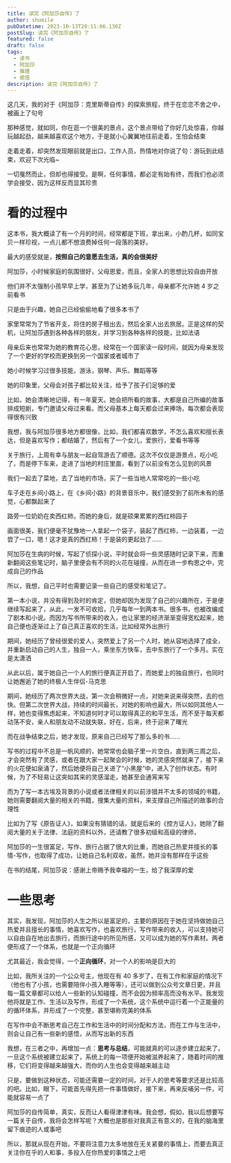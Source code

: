 ```yaml
---
title: 读完《阿加莎自传》了
author: shumile
pubDatetime: 2023-10-13T20:11:06.130Z
postSlug: 读完《阿加莎自传》了
featured: false
draft: false
tags:
  - 读书
  - 阿加莎
  - 推理
  - 感悟
description: 读完《阿加莎自传》了
---
```


这几天，我的对于《阿加莎：克里斯蒂自传》的探索旅程，终于在恋恋不舍之中，被画上了句号

那种感觉，就如同，你在逛一个很美的景点，这个景点带给了你好几处惊喜，你越玩越起劲，越来越喜欢这个地方，于是就小心翼翼地往前走着，生怕会结束

走着走着，却突然发现眼前就是出口，工作人员，热情地对你说了句：游玩到此结束，欢迎下次光临~

一切戛然而止，但却也得接受。是啊，任何事情，都必定有始有终，而我们也必须学会接受，因为这样反而显其珍贵

# 看的过程中

这本书，我大概读了有一个月的时间，经常都是下班，拿出来，小酌几杯，如同宝贝一样珍视，一点儿都不想浪费掉任何一段落的美好。

最大的感受就是，**按照自己的意愿去生活，真的会很美好**

阿加莎，小时候家庭的氛围很好，父母恩爱，而且，全家人的思想比较自由开放

他们并不太强制小孩早早上学，甚至为了让她多玩几年，母亲都不允许她 4 岁之前看书

只是由于兴趣，她自己已经偷偷地看了很多本书了

家里常常为了节省开支，将住的房子租出去，然后全家人出去旅居。正是这样的契机，让阿加莎遇到各种各样的朋友，并学习到各种各样的技能，比如法语

母亲后来也常常为她的教育花心思，经常在一个国家读一段时间，就因为母亲发现了一个更好的学校而更换到另一个国家或者城市了

她小时候学习过很多技能，游泳，钢琴、声乐、舞蹈等等

她的印象里，父母会对孩子都比较关注，给予了孩子们足够的爱

比如，她会清晰地记得，有一年夏天。她会把所看的故事，大都是自己所编的故事排成短剧，专门邀请父母过来看。而父母基本上每天都会过来捧场，每次都会表现得很有兴致

我想，我与阿加莎很多地方都很像，比如，我们都喜欢数学，不怎么喜欢和擅长表达，但是喜欢写作；都结婚了，然后有了一个女儿，爱旅行，爱看书等等

关于旅行，上周有幸与朋友一起自驾游去了顺德。这次不仅仅是游景点，吃小吃了，而是停下车来，走进了当地的村庄里面，看到了以前没有怎么见到的风景

我们一起去了菜地，去了当地的市场，买了一些当地人常常吃的一些小吃

车子走在乡间小路上，在《乡间小路》的背景音乐中，我们感受到了前所未有的感觉，心都飘起来了

路旁一位奶奶在卖西红柿，而她的身后，就是硕果累累的西红柿园子

画面很美，我们便毫不犹豫地一人拿起一个袋子，装起了西红柿，一边装着，一边尝了一口，嗯！这才是真的西红柿！于是装的更起劲了……

阿加莎在生病的时候，写起了侦探小说，平时就会将一些灵感随时记录下来，而重新翻阅这些笔记时，脑子里便会有不同的火花在碰撞，从而在进一步构思之中，完成自己的作品

所以，我想，自己平时也需要记录一些自己的感受和笔记了。

第一本小说，并没有得到及时的肯定，但她却因为发现了自己的兴趣所在，于是便继续写起来了，从此，一发不可收拾，几乎每年一到两本书。很多书，也被改编成了剧本和小说。而因为写书所带来的收入，也让家里的经济渐渐变得宽松起来，她自己便也逐渐过上了自己真正喜欢的生活，比如经常外出旅行

期间，她经历了曾经很爱的爱人，突然爱上了另一个人时，她从容地选择了成全，并重新启动自己的人生，独自一人，乘坐东方快车，去中东旅行了一个多月。实在是太潇洒

从此以后，属于她自己一个人的旅行便真正开启了，而她爱上的独自旅行，也同时让她邂逅了她的终极人生伴侣-马克思

期间，她经历了两次世界大战，第一次会稍微好一点，对她来说来得突然，去的也快。但第二次世界大战，持续的时间最长，对她的影响也最大，所以如同其他人一样，她也变得焦虑起来，不知道何时才可以取得真正的和平生活，而不至于每天都动荡不安，亲人和朋友动不动就失联，好在，后来，终于迎来了曙光

而在战争结束之后，她才发现，原来自己已经写了那么多的书......

写书的过程中不总是一帆风顺的，她常常也会脑子里一片空白，直到两三周之后，才会突然有了灵感，或者在跟大家一起聚会的时候，她的灵感突然就来了，接下来的火花便如泉涌了，然后她便将自己关进了“小黑屋”中，进入了创作状态。有时候，为了不轻易让这突如其来的灵感溜走，她甚至会通宵来写

而为了写一本古埃及背景的小说或者法律相关的以前涉猎并不太多的领域的书籍，她则需要翻阅大量的相关的书籍，搜集大量的资料，来支撑自己所描述的故事的合理性

比如为了写《原告证人》，如果没有猜错的话，就是后来的《控方证人》，她除了翻阅大量的关于法律、法庭的资料以外，还请教了很多初级和高级的律师，

阿加莎的一生很富足，写作、旅行占据了很大的比重，而她自己热爱并擅长的事情-写作，也取得了成功，让她自己名利双收，虽然，她并没有那样在乎这些

在书的结尾，阿加莎说：感谢上帝赐予我幸福的一生，给了我深厚的爱

# 一些思考

其实，我发现，阿加莎的人生之所以是富足的，主要的原因在于她在坚持做她自己热爱并且擅长的事情，她喜欢写作，也喜欢旅行，写作带来的收入，可以支持她可以自由自在地出去旅行，而旅行途中的所见所感，又可以成为她的写作素材。两者便形成了一个体系，也就是一个正向循环

尤其最近，我会觉得，一个**正向循环**，对一个人的影响是巨大的

比如，我所关注的一个公众号主，他现在有 40 多岁了，在有工作和家庭的情况下（他也有了小孩，也需要陪伴小孩入睡等等），还可以做到公众号文章日更，并且每一篇文章都可以给人一些新的认知碰撞，而不会因为频率高而没有水平。我发现他将就是工作、生活以及写作，形成了一个系统，这个系统中运行着一个正能量的的循环体系，并形成了一个完整，甚至堪称完美的体系

在写作中会不断思考自己在工作和生活中的时间分配和方法，而在工作与生活中，则会让自己有一些新的感悟，从而写出新的东西

我想，在三者之中，再增加一点：**思考与总结**，可能就真的可以逐步建立起来了。一旦这个系统被建立起来了，系统上的每一项便开始被滋养起来了，随着时间的推移，它们将变得越来越强大，而你的人生也会变得越来越主动

只是，要做到这种状态，可能还需要一定的时间，对于人的思考等要求还是比较高的吧。比如，眼下，可能首先得先把一件事情做好，接下来，再来反哺另一件，可能就容易一点了

阿加莎的自传简单，真实，反而让人看得津津有味。我会想，假如，我以后想要写一篇关于自传，我将会怎样写呢？大概也是那些对我真正有意义的，在我的脑海里留下痕迹的人或事吧

所以，那就从现在开始，不要将注意力太多地放在无关紧要的事情上，而要去真正关注你在乎的人和事，多投入在你热爱的事情之上吧
